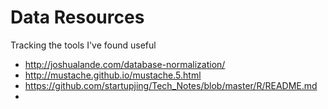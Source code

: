 # Data Resources
Tracking the tools I've found useful

* http://joshualande.com/database-normalization/
* http://mustache.github.io/mustache.5.html
* https://github.com/startupjing/Tech_Notes/blob/master/R/README.md
* 
